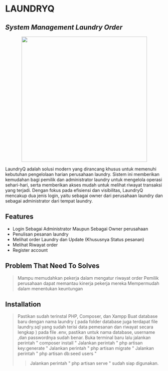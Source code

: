 # LAUNDRYQ
## _System Management Laundry Order_

<p align="center"><a href="https://laravel.com" target="_blank"><img src="https://raw.githubusercontent.com/laravel/art/master/logo-lockup/5%20SVG/2%20CMYK/1%20Full%20Color/laravel-logolockup-cmyk-red.svg" width="400"></a></p>

LaundryQ adalah solusi modern yang dirancang khusus untuk memenuhi kebutuhan pengelolaan harian perusahaan laundry. Sistem ini memberikan kemudahan bagi pemilik dan administrator laundry untuk mengelola operasi sehari-hari, serta memberikan akses mudah untuk melihat riwayat transaksi yang terjadi. Dengan fokus pada efisiensi dan visibilitas, LaundryQ mencakup dua jenis login, yaitu sebagai owner dari perusahaan laundry dan sebagai administrator dari tempat laundry.

## Features
- Login Sebagai Administrator Maupun Sebagai Owner perusahaan
- Penulisan pesanan laundry
- Melihat order Laundry dan Update (Khususnya Status pesanan)
- Melihat Riwayat order
- Register account

## Problem That Need To Solves
> Mampu memudahkan pekerja dalam mengatur riwayat order
> Pemilik perusahaan dapat memantau kinerja pekerja mereka
> Mempermudah dalam menentukan keuntungan

## Installation
> Pastikan sudah terinstal PHP, Composer, dan Xampp
> Buat database baru dengan nama laundry ( pada folder database juga terdapat file laundry.sql yang sudah terisi data pemesanan dan riwayat secara lengkap )
> pada file .env, pastikan untuk nama database, username ,dan passwordnya sudah benar.
> Buka terminal baru lalu jalankan perintah " composer install "
> Jalankan perintah  " php artisan key:generate "
> Jalankan perintah " php artisan migrate "
> Jalankan perintah " php artisan db:seed users "
> > Jalankan perintah " php artisan serve " sudah siap digunakan.